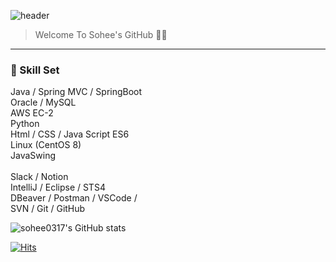 ![header](https://capsule-render.vercel.app/api?type=venom&color=timeGradient&height=200&section=header&text=Sohee%20Park%20💻&fontSize=55&animation=fadeIn)
>Welcome To Sohee's GitHub 🙌🏻
---
### 🔧  ️Skill Set
Java / Spring MVC / SpringBoot <br>
Oracle / MySQL <br>
AWS EC-2 <br>
Python <br>
Html / CSS / Java Script ES6 <br>
Linux (CentOS 8) <br>
JavaSwing <br>
<br>
Slack / Notion  <br>
IntelliJ / Eclipse / STS4 <br>
DBeaver / Postman / VSCode / <br>
SVN / Git / GitHub <br>

![sohee0317's GitHub stats](https://github-readme-stats.vercel.app/api?username=sohee0317&include_all_commits=true&show_icons=true&theme=radical)

[![Hits](https://hits.seeyoufarm.com/api/count/incr/badge.svg?url=https%3A%2F%2Fgithub.com%2Fsohee0317&count_bg=%23F941F2&title_bg=%23604F64&icon=&icon_color=%23E7E7E7&title=hits&edge_flat=false)](https://hits.seeyoufarm.com)

<!--
**sohee0317/sohee0317** is a ✨ _special_ ✨ repository because its `README.md` (this file) appears on your GitHub profile.

Here are some ideas to get you started:

- 🔭 I’m currently working on ...
- 🌱 I’m currently learning ...
- 👯 I’m looking to collaborate on ...
- 🤔 I’m looking for help with ...
- 💬 Ask me about ...
- 📫 How to reach me: ...
- 😄 Pronouns: ...
- ⚡ Fun fact: ...
-->
